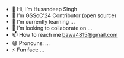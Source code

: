 - 👋 Hi, I’m Husandeep Singh 
- 👀 I’m GSSoC'24 Contributor (open source)
- 🌱 I’m currently learning ...
- 💞️ I’m looking to collaborate on ...
- 📫 How to reach me bawa4815@gmail.com 
- 😄 Pronouns: ...
- ⚡ Fun fact: ...

<!---
Husan7/Husan7 is a ✨ special ✨ repository because its `README.md` (this file) appears on your GitHub profile.
You can click the Preview link to take a look at your changes.
--->
